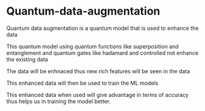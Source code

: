 # Quantum-data-augmentation

Quantum data augmentation is a quantum model that is used to enhance the data 

This quantum model using quantum functions  like superposition and entanglement and quantum gates like hadamard and controlled not enhance the existing data 

The data will be enhnaced thus new rich features will be seen in the data 

This enhanced data will then be used to train the ML models

This enhanced data when used will give  advantage in terms of accuracy thus helps us in training the model better.
